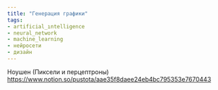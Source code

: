 ```yaml
---
title: "Генерация графики"
tags:
- artificial_ıntelligence
- neural_network
- machine_learning
- нейросети
- дизайн
---
```


Ноушен (Пиксели и перцептроны)
https://www.notion.so/pustota/aae35f8daee24eb4bc795353e7670443

